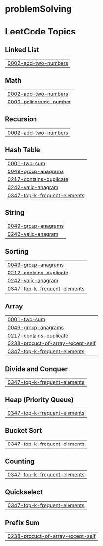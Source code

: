 # problemSolving
<!---LeetCode Topics Start-->
# LeetCode Topics
## Linked List
|  |
| ------- |
| [0002-add-two-numbers](https://github.com/yasminahussein/problemSolving/tree/master/0002-add-two-numbers) |
## Math
|  |
| ------- |
| [0002-add-two-numbers](https://github.com/yasminahussein/problemSolving/tree/master/0002-add-two-numbers) |
| [0009-palindrome-number](https://github.com/yasminahussein/problemSolving/tree/master/0009-palindrome-number) |
## Recursion
|  |
| ------- |
| [0002-add-two-numbers](https://github.com/yasminahussein/problemSolving/tree/master/0002-add-two-numbers) |
## Hash Table
|  |
| ------- |
| [0001-two-sum](https://github.com/yasminahussein/problemSolving/tree/master/0001-two-sum) |
| [0049-group-anagrams](https://github.com/yasminahussein/problemSolving/tree/master/0049-group-anagrams) |
| [0217-contains-duplicate](https://github.com/yasminahussein/problemSolving/tree/master/0217-contains-duplicate) |
| [0242-valid-anagram](https://github.com/yasminahussein/problemSolving/tree/master/0242-valid-anagram) |
| [0347-top-k-frequent-elements](https://github.com/yasminahussein/problemSolving/tree/master/0347-top-k-frequent-elements) |
## String
|  |
| ------- |
| [0049-group-anagrams](https://github.com/yasminahussein/problemSolving/tree/master/0049-group-anagrams) |
| [0242-valid-anagram](https://github.com/yasminahussein/problemSolving/tree/master/0242-valid-anagram) |
## Sorting
|  |
| ------- |
| [0049-group-anagrams](https://github.com/yasminahussein/problemSolving/tree/master/0049-group-anagrams) |
| [0217-contains-duplicate](https://github.com/yasminahussein/problemSolving/tree/master/0217-contains-duplicate) |
| [0242-valid-anagram](https://github.com/yasminahussein/problemSolving/tree/master/0242-valid-anagram) |
| [0347-top-k-frequent-elements](https://github.com/yasminahussein/problemSolving/tree/master/0347-top-k-frequent-elements) |
## Array
|  |
| ------- |
| [0001-two-sum](https://github.com/yasminahussein/problemSolving/tree/master/0001-two-sum) |
| [0049-group-anagrams](https://github.com/yasminahussein/problemSolving/tree/master/0049-group-anagrams) |
| [0217-contains-duplicate](https://github.com/yasminahussein/problemSolving/tree/master/0217-contains-duplicate) |
| [0238-product-of-array-except-self](https://github.com/yasminahussein/problemSolving/tree/master/0238-product-of-array-except-self) |
| [0347-top-k-frequent-elements](https://github.com/yasminahussein/problemSolving/tree/master/0347-top-k-frequent-elements) |
## Divide and Conquer
|  |
| ------- |
| [0347-top-k-frequent-elements](https://github.com/yasminahussein/problemSolving/tree/master/0347-top-k-frequent-elements) |
## Heap (Priority Queue)
|  |
| ------- |
| [0347-top-k-frequent-elements](https://github.com/yasminahussein/problemSolving/tree/master/0347-top-k-frequent-elements) |
## Bucket Sort
|  |
| ------- |
| [0347-top-k-frequent-elements](https://github.com/yasminahussein/problemSolving/tree/master/0347-top-k-frequent-elements) |
## Counting
|  |
| ------- |
| [0347-top-k-frequent-elements](https://github.com/yasminahussein/problemSolving/tree/master/0347-top-k-frequent-elements) |
## Quickselect
|  |
| ------- |
| [0347-top-k-frequent-elements](https://github.com/yasminahussein/problemSolving/tree/master/0347-top-k-frequent-elements) |
## Prefix Sum
|  |
| ------- |
| [0238-product-of-array-except-self](https://github.com/yasminahussein/problemSolving/tree/master/0238-product-of-array-except-self) |
<!---LeetCode Topics End-->